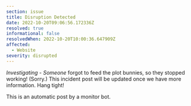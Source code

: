 ```yaml
---
section: issue
title: Disruption Detected
date: 2022-10-20T09:06:56.172336Z
resolved: true
informational: false
resolvedWhen: 2022-10-20T10:00:36.647909Z
affected:
  - Website
severity: disrupted
---
```

*Investigating* - _Someone_ forgot to feed the plot bunnies, so they stopped working! (Sorry.) This incident post will be updated once we have more information. Hang tight!

This is an automatic post by a monitor bot.
        
